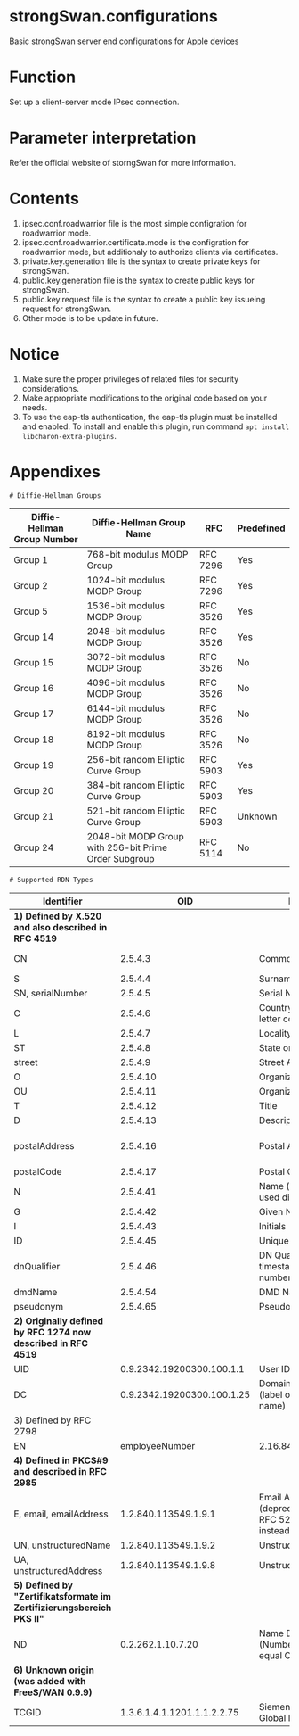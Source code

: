# strongSwan.configurations
Basic strongSwan server end configurations for Apple devices

# Function
Set up a client-server mode IPsec connection.

# Parameter interpretation
Refer the official website of storngSwan for more information.

# Contents
1) ipsec.conf.roadwarrior file is the most simple configration for roadwarrior mode. 
2) ipsec.conf.roadwarrior.certificate.mode is the configration for roadwarrior mode, but additionaly to authorize clients via certificates. 
3) private.key.generation file is the syntax to create private keys for strongSwan. 
4) public.key.generation file is the syntax to create public keys for strongSwan. 
5) public.key.request file is the syntax to create a public key issueing request for strongSwan.
6) Other mode is to be update in future.

# Notice
1) Make sure the proper privileges of related files for security considerations. 
2) Make appropriate modifications to the original code based on your needs.
3) To use the eap-tls authentication, the eap-tls plugin must be installed and enabled. To install and enable this plugin, run command `apt install libcharon-extra-plugins`.

# Appendixes
```
# Diffie-Hellman Groups
```
|Diffie-Hellman Group Number|Diffie-Hellman Group Name|RFC|Predefined|
| - | - | - | - |
|Group 1 |768-bit modulus MODP Group                           |RFC 7296|Yes|
|Group 2 |1024-bit modulus MODP Group                          |RFC 7296|Yes|
|Group 5 |1536-bit modulus MODP Group                          |RFC 3526|Yes|
|Group 14|2048-bit modulus MODP Group                          |RFC 3526|Yes|
|Group 15|3072-bit modulus MODP Group                          |RFC 3526|No |
|Group 16|4096-bit modulus MODP Group                          |RFC 3526|No |
|Group 17|6144-bit modulus MODP Group                          |RFC 3526|No |
|Group 18|8192-bit modulus MODP Group                          |RFC 3526|No |
|Group 19|256-bit random Elliptic Curve Group                  |RFC 5903|Yes|
|Group 20|384-bit random Elliptic Curve Group                  |RFC 5903|Yes|
|Group 21|521-bit random Elliptic Curve Group                  |RFC 5903|Unknown|
|Group 24|2048-bit MODP Group with 256-bit Prime Order Subgroup|RFC 5114|No |

```
# Supported RDN Types
```
|Identifier|OID|Description|Example|
| - | - | - | - |
|**1) Defined by X.520 and also described in RFC 4519**|
|CN|2.5.4.3|Common Name|vpn.strongswan.org or John Smith|
|S|2.5.4.4|Surname|Smith|
|SN, serialNumber|2.5.4.5|Serial Number|ZX52376|
|C|2.5.4.6|Country (ISO 3166 two-letter code)|CH|
|L|2.5.4.7|Locality|Rapperswil|
|ST|2.5.4.8|State or Province|St. Gallen|
|street|2.5.4.9|Street Address|Oberseestrasse 10|
|O|2.5.4.10|Organization|strongSwan Project|
|OU|2.5.4.11|Organizational Unit|Research|
|T|2.5.4.12|Title|Software Engineer|
|D|2.5.4.13|Description|Main VPN gateway|
|postalAddress|2.5.4.16|Postal Address|Oberseestrasse 10 8640 Rapperswil Switzerland|
|postalCode|2.5.4.17|Postal Code|8640|
|N|2.5.4.41|Name (should not be used directly)||
|G|2.5.4.42|Given Name|John|
|I|2.5.4.43|Initials|J. T.|
|ID|2.5.4.45|Unique Identifier||
|dnQualifier|2.5.4.46|DN Qualifier (e.g. a timestamp or serial number)|20190214115113Z or 51314E|
|dmdName|2.5.4.54|DMD Name||
|pseudonym|2.5.4.65|Pseudonym||
|**2) Originally defined by RFC 1274 now described in RFC 4519**|
|UID|0.9.2342.19200300.100.1.1|User ID|jsmith|
|DC|0.9.2342.19200300.100.1.25|Domain Component (label of a DNS domain name)|strongswan or org but not strongswan.org|
|3) Defined by RFC 2798|
|EN|employeeNumber|2.16.840.1.113730.3.1.3|Employee Number|42|
|**4) Defined in PKCS#9 and described in RFC 2985**|
|E, email, emailAddress|1.2.840.113549.1.9.1|Email Address (deprecated according to RFC 5280, use SAN instead)|alice@strongswan.org|
|UN, unstructuredName|1.2.840.113549.1.9.2|Unstructured Name||
|UA, unstructuredAddress|1.2.840.113549.1.9.8|Unstructured Address||
|**5) Defined by "Zertifikatsformate im Zertifizierungsbereich PKS II"**|
|ND|0.2.262.1.10.7.20|Name Distinguisher (Number incremented for equal CNs)||
|**6) Unknown origin (was added with FreeS/WAN 0.9.9)**|
|TCGID|1.3.6.1.4.1.1201.1.1.2.2.75|Siemens Trust Center Global ID||
